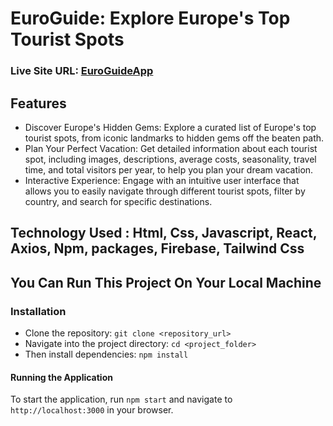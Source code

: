 # EuroGuide: Explore Europe's Top Tourist Spots

### Live Site URL: [EuroGuideApp](https://magnificent-bavarois-f6e8db.netlify.app/)

## Features

- Discover Europe's Hidden Gems: Explore a curated list of Europe's top tourist spots, from iconic landmarks to hidden gems off the beaten path.
- Plan Your Perfect Vacation: Get detailed information about each tourist spot, including images, descriptions, average costs, seasonality, travel time, and total visitors per year, to help you plan your dream vacation.
- Interactive Experience: Engage with an intuitive user interface that allows you to easily navigate through different tourist spots, filter by country, and search for specific destinations.

## Technology Used : Html, Css, Javascript, React, Axios, Npm, packages, Firebase, Tailwind Css

## You Can Run This Project On Your Local Machine
### Installation
- Clone the repository: `git clone <repository_url>`
- Navigate into the project directory: `cd <project_folder>`
- Then install dependencies: `npm install`
#### Running the Application
To start the application, run `npm start` and navigate to `http://localhost:3000` in your browser.
